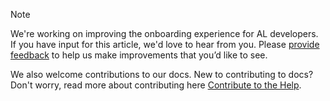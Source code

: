 > [!NOTE]  
> We're working on improving the onboarding experience for AL developers. If you have input for this article, we'd love to hear from you. Please [provide feedback]() to help us make improvements that you’d like to see.
>
> We also welcome contributions to our docs. New to contributing to docs? Don't worry, read more about contributing here [Contribute to the Help](../../help/contributor-guide.md#contributing).  

